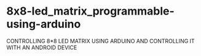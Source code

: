 # 8x8-led_matrix_programmable-using-arduino
CONTROLLING 8*8 LED MATRIX USING ARDUINO AND CONTROLLING IT WITH AN ANDROID DEVICE
